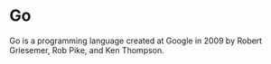# Go
Go is a programming language created at Google in 2009 by Robert Griesemer, Rob Pike, and Ken Thompson.
